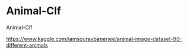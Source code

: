 # Animal-Clf
Animal-Clf

https://www.kaggle.com/iamsouravbanerjee/animal-image-dataset-90-different-animals
